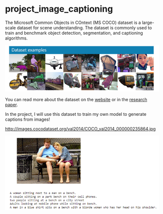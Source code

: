 # project_image_captioning

The Microsoft Common Objects in COntext (MS COCO) dataset is a large-scale dataset for scene understanding. The dataset is commonly used to train and benchmark object detection, segmentation, and captioning algorithms.

![Sample Dog Output](images/coco-examples.jpg)

You can read more about the dataset on the [website](http://cocodataset.org/#home) or in the [research paper](https://arxiv.org/pdf/1405.0312.pdf).


In the project, I will use this dataset to train my own model to generate captions from images!

http://images.cocodataset.org/val2014/COCO_val2014_000000235864.jpg

![Sample Caption](images/sample_caption.png)
